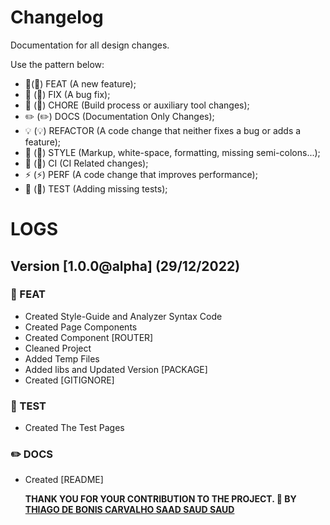 # Changelog

Documentation for all design changes.

Use the pattern below:

- 🎸(:guitar:) FEAT (A new feature);
- 🐛 (:bug:) FIX (A bug fix);
- 🤖 (:robot:) CHORE (Build process or auxiliary tool changes);
- ✏️ (:pencil2:) DOCS (Documentation Only Changes);
- 💡 (:bulb:) REFACTOR (A code change that neither fixes a bug or adds a feature);
- 💄 (:lipstick:) STYLE (Markup, white-space, formatting, missing semi-colons...);
- 🎡 (:ferris_wheel:) CI (CI Related changes);
- ⚡ (:zap:) PERF (A code change that improves performance);
- 💍 (:ring:) TEST (Adding missing tests);

# LOGS

## Version [1.0.0@alpha] (29/12/2022)

### :guitar: FEAT

- Created Style-Guide and Analyzer Syntax Code
- Created Page Components
- Created Component [ROUTER]
- Cleaned Project
- Added Temp Files
- Added libs and Updated Version [PACKAGE]
- Created [GITIGNORE]

### :ring: TEST

- Created The Test Pages

### :pencil2: DOCS

- Created [README]

  **THANK YOU FOR YOUR CONTRIBUTION TO THE PROJECT. 💖
  BY [THIAGO DE BONIS CARVALHO SAAD SAUD SAUD](https://www.linkedin.com/in/thiagosaud/)**
